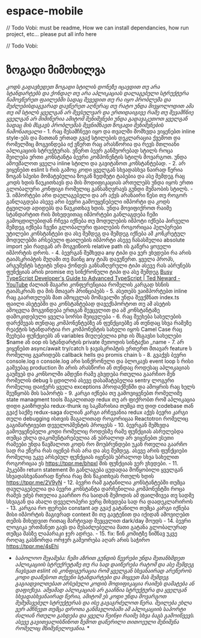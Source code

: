 # espace-mobile

// Todo Vobi: must be readme, How we can install dependancies, how run project, etc... please put all info here




// Todo Vobi:

# ზოგადი მიმოხილვა
*კოდს გადავხედეთ ზოგადი სტილის დონეზე იცავდით თუ არა სტანდარტებს და ქონდაღ თუ არა აპლიკაციას დალაგებული სტრუქტურა ჩამოვწერეთ ფაილებში სადაც შევედით თუ რა იყო პრობლემა და შეძლებისდაგვარად დავწერეთ აღწერაც თუ რატო უნდა მივყოლოდით ამა თუ იმ სტილს ყველგან არ შევსულვარ და ერთიდაიგივე რამე თუ შევამჩნიე ყველგან არ მიმიწერია ამიტომ შენიშვნები უნდა გადავაკეთოთ ყველგან სადაც მის მსგავს პრობლემას შევნიშნავთ ზოგადი შენიშვნების ჩამონათვალი*
	- 1. რაც შესამჩნევი იყო და თვალში მომხვდა ვიყენებთ inline style-ებს და მათთან ერთად გვაქ სტილების დეკლარაცია ქვემოთ და რომელშიც მოგვინდება იქ ვწერთ რაც არასწორია და რევს მთლიანი აპლიკაციის სტრუქტურას. ვწერთ ბევრ განმეორებად სტილს როცა შეილება ერთი კონსტანტა ბევრი კომპონენტის სტილს მოვარგოთ. უნდა ამოვშალოთ ყველა inline სტილი და გავიტანოთ კონსტანტებად.
	- 2. არ ვიყენებთ eslint ს რის გამოც კოდი ყველგან სხვადასხვა ნაირად წერია ზოგან სპეისი მომატებულია ზოგან ზედმეტი ტაბებია და ასე შემდეგ რაც კოდს ხდის წაუკითხავს და მის მოდიფიკაციას ართულებს უნდა იყოს ერთი გლობალური კონფიგი რომელიც განსაზღვრავს გუნდი მუშაობის სტილს.
	- 3. იმპორტები არი დაულაგებელი და არ აქვს არანაირი წესი თუ როგორ განლაგდება ასევე არი ბევრი გამოუყენებელი იმპორტი და კოდს ტყუილად ადიდებს და წაუკითხავ ხდის. უნდა მოვიფიქროთ რაიმე სტანდარტით რის მიხედვითაც იმპორტები განლაგდება ჩემი გამოცდილებიდან რჩევა იქნება თუ მოდულების იმპოტი იქნება პირველი შემდეგ იქნება ჩვენი გლობალური ფაილების როგორიცაა ჰელპერები უტილები კონსტანტები და ასე შემდეგ და შემდეგ იქნება ამ კონკრეტულ მოდულებში არსებული ფაილების იმპორტი ასევე ჩასასმელია absolute import ები რადგან არ მოგვიწიოს relative path ის გაწერა ყოველი იმპორტის დროს.
	- 4. ბევრგან შემხვდა any ტიპი და ვერ ვხვდები რა არის ტაიპსკრიპტის მუღამი თუ მაინც any ტიპს დავუწერთ. ყველა პროპს, არგუმენტს სტეიტს უნდა ქონდეს განსაზღვრული ტიპი ასევე რას აბრუნებს ფუნქციას არის promise თუ სინქრონული ტიპი და ასე შემდეგ [Busy TypeScript Developer's Guide to Advanced TypeScript | Ted Neward - YouTube](https://www.youtube.com/watch?v=wD5WGkOEJRs&t=3361s) ძალიან მაგარი კონფერენციაა რომელის კარგად ხსნის ტაიპსკრიპს და მის მთავარ პრინციპებს
	- 5. ასეთებს ვაიმპორტებთ inline რაც გაართულებს მათ ამოცვლას მომავალში უნდა შევქმნათ index.ts ფაილი ასეტებში და კონსტანტებად დავექსპორტოთ თუ ამ ასეტის ამოცვლა მოგვინდება ერთგან შევცვლით და ამ კონსტანტაზე დამოკიდებული ყველა სორსი შეიცვლება
	- 6. რაც შეეხება სახელების დარქმევას თუნდაც კომპონენტებზე ან ფუნქციებზე ან თუნდაც სხვა რამეზე რეაქტის სტანდარტია რო კომპონენტის სახელი იყოს Camel Case რაც შეეხება ფუნქციებს ან variables მიუღებელია php ის მსგავსი სახელები $name ან oop ის სტანდარტის private მეთოდის სინტაქსი _name 
	- 7. არ ვიყენებთ async/await try/catch ს ჯავასკრიპტის ერთერთ მთავარ feature ს რომელიც გვარიდებს callback hells და promis chain ს
	- 8. გვაქვს ბევრი console.log ი console.log არი სინქრონული და ბლოკავს event loop ს რისი გაშვებაც production ში არის არასწორი ან თუნდაც როდესაც აპლიკაციას გაუშვებ და კონსოლში ამდენი რამე გხვდება რთულია გაარჩიო შენ რომელის debug ს ცდილობ ასევე დასამატებელია sentry ლოგერი რომელიც დაიჭერს ყველა exceptions პროდაქშენში და ამოყრის რაც ხელს შეუწყობს მის საპორტს
	- 9. კარგი იქნება თუ გამოვიყენებთ რომელიმე state managment tools მაგალითად redux თუ არ ფიქრობთ რომ აპლიკაცია დიდი გაიზრდება redux-thunk იც საკმარისია თუმცა თუ დიდ codebase თან გვაქ საქმე redux-saga ძალიან კარგი არჩევანია redux აქვს ბევრი კარგი თული debugging ისთვის მაგალითად როგორიცაა Reactotron რომელიც გაგიმარტივებთ დეველოპმენტის პროცესს
	- 10. ბევრგან შემხვდა გამოუყენებელი კოდი რომელიც როდესმე რამე ფუნქციას ასრულებდა თუმცა ეხლა დაკომენტარებულია ან უბრალოდ არ ვიყენებთ ესეთი რამეები უნდა წავშალოთ კოდს რო მოუბრუნდები უკან რთულია გაარჩო სად რა ეწერა რას იყენებ რას არა და ასე შემდეგ. ასევე არის ფუნქციები რომელიც უკვე არსებულ ფუნქციას იყენებს უბრალოდ სხვა სახელით როგორიცაა ეს https://tppr.me/bhpxI მის ფუნქციას ვერ ვხვდები.
	- 11. ჰუკებში return statement ში განლაგება ცუდადაა მოწყობილი ყველგან სხვადასხვანაირად წერია რაც მის წაკითხვას რთულს ხდის https://tppr.me/2V9yN
	- 12. ბევრი რამ გატანილია კონსტანტებში თუმცა დაულაგებელია და ბევრი კონსტანტა დარჩენილია კომპონენტში როცა რამეს ეძებ რთულია გაარჩიო რა საიდან შემოდის ამ ფაილშივეა თუ სადმე სხვაგან და ახალი დეველოპერი ვერც მიხვდება სად რა დაადეკლარიროს
	- 13. კარგია რო ფერები constant ად გვაქ გატანილი თუმცა კარგი იქნება მისი იმპორტის მაგივრად context ში თუ გავტენით და იქიდან ამოვიღებთ თემის მიხედვით რითაც მარტივად შევცვლით dark/day მოუდს
	- 14. ბევრი ლოგიკა ერთმანეთ გავს და შესაძლებელია მათი გატანა გლობალურად  თუმცა მასზე ლაპარაკი ჯერ ადრეა.
	- 15. fix: წინ კომიტზე ნიშნავ უკვე როღაც გასწორდა ორჯერ გამეორება აღარ არის საჭირო https://tppr.me/4sEhi
* _საბოლოო შეჯამება: ჩემი აზრით გუნდის წევრები უნდა შეთანხმდეთ აპლიკაციის სტრუქრუტაზე თუ რა სად დაიწერება რატომ და ასე შემდეგ ჩავსვათ eslint ის კონფიგურაცია რომ ყველგან სხვანაირად არეწეროს კოდი დააწესოთ თქვენი სტანდარტები და მიყვეთ მას შემდეგ გაგიადვილთებათ არსებული კოდის მოდიფიკაცია რაიმეს დამატება ან დაფიქსვა. ამჟამად აპლიკაციას არ გააჩნია სტრუქტურა და ყველგან სხვადასხვანაირად წერია, ამიტომ ეს კოდი უნდა მოვარგოთ შემუშავებულ სტრუქტურას და ისე გავაგრძელოთ წერა. შეილება ეხლა ვერ ამჩნევთ თუმცა დროთა განმავლობაში ამ აპლიკაციის საპორტი ძალიან რთული გახდება და ყველა ჩეინჯი რაიმე სხვა ბაგს გამოიწვევს. ასევე გავითვალისწინოთ ზემოთ დაწერილი თითოეული შენიშვნა რომელიც მნიშვნელოვანია._ *